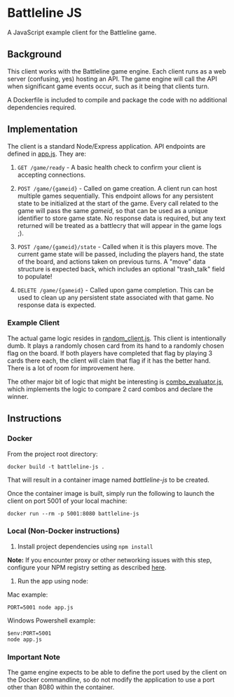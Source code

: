 # Battleline JS

A JavaScript example client for the Battleline game.

## Background

This client works with the Battleline game engine. Each client runs as a web server (confusing, yes) hosting an API. The game engine will call the API when significant game events occur, such as it being that clients turn.

A Dockerfile is included to compile and package the code with no additional dependencies required.

## Implementation

The client is a standard Node/Express application. API endpoints are defined in [app.js](app.js). They are:

1. `GET /game/ready` - A basic health check to confirm your client is accepting connections.

2. `POST /game/{gameid}` - Called on game creation. A client run can host multiple games sequentially. This endpoint allows for any persistent state to be initialized at the start of the game. Every call related to the game will pass the same *gameid*, so that can be used as a unique identifier to store game state. No response data is required, but any text returned will be treated as a battlecry that will appear in the game logs ;).

3. `POST /game/{gameid}/state` - Called when it is this players move. The current game state will be passed, including the players hand, the state of the board, and actions taken on previous turns. A "move" data structure is expected back, which includes an optional "trash_talk" field to populate!

4. `DELETE /game/{gameid}` - Called upon game completion. This can be used to clean up any persistent state associated with that game. No response data is expected.

### Example Client

The actual game logic resides in [random_client.js](random_client.js). This client is intentionally dumb. It plays a randomly chosen card from its hand to a randomly chosen flag on the board. If both players have completed that flag by playing 3 cards there each, the client will claim that flag if it has the better hand. There is a lot of room for improvement here.

The other major bit of logic that might be interesting is [combo_evaluator.js](combo_evaluator.js), which implements the logic to compare 2 card combos and declare the winner.

## Instructions

### Docker

From the project root directory:

```shell
docker build -t battleline-js .
```

That will result in a container image named *battleline-js* to be created.

Once the container image is built, simply run the following to launch the client on port 5001 of your local machine:

```shell
docker run --rm -p 5001:8080 battleline-js
```

### Local (Non-Docker instructions)

1. Install project dependencies using `npm install`

**Note:** If you encounter proxy or other networking issues with this step, configure your NPM registry setting as described [here](https://confluence.capgroup.com/display/~KEVM/Copy+of+Developer%27s+Guide+for+NPM).

1. Run the app using node:

Mac example:
```shell
PORT=5001 node app.js
```

Windows Powershell example:
```shell
$env:PORT=5001
node app.js
```

### Important Note

The game engine expects to be able to define the port used by the client on the Docker commandline, so do not modify the application to use a port other than 8080 within the container.
